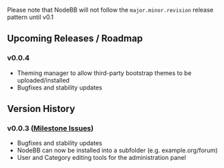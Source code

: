 Please note that NodeBB will not follow the `major.minor.revision` release pattern until v0.1

## Upcoming Releases / Roadmap

### v0.0.4
* Theming manager to allow third-party bootstrap themes to be uploaded/installed
* Bugfixes and stability updates

## Version History

### v0.0.3 ([Milestone Issues](https://github.com/designcreateplay/NodeBB/issues?milestone=2&page=1&state=closed))
* Bugfixes and stability updates
* NodeBB can now be installed into a subfolder (e.g. example.org/forum)
* User and Category editing tools for the administration panel